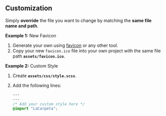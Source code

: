 ## Customization

Simply **override** the file you want to change by matching the **same file name and path**.  

**Example 1:** New Favicon

1. Generate your own using [favicon](https://favicon.io/) or any other tool.
1. Copy your new `favicon.ico` file into your own project with the same file path **`assets/favicon.ico`**.

**Example 2:** Custom Style

1. Create **`assets/css/style.scss`**.
1. Add the following lines:

    ```css
    ---
    ---
    /* Add your custom style here */
    @import "LaCarpeta";
    ```
